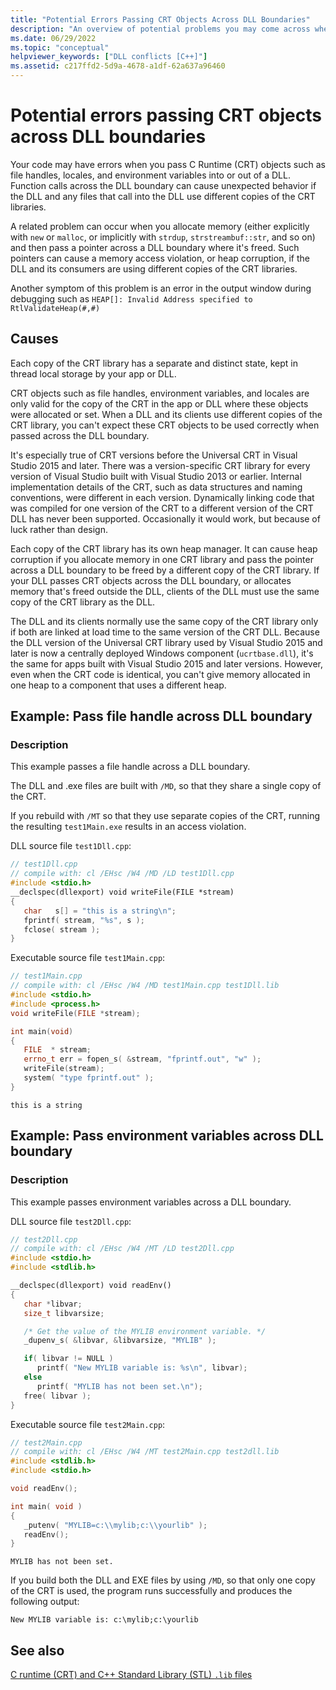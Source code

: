 ```yaml
---
title: "Potential Errors Passing CRT Objects Across DLL Boundaries"
description: "An overview of potential problems you may come across when passing Microsoft C runtime objects across a dynamic link library (DLL) boundary."
ms.date: 06/29/2022
ms.topic: "conceptual"
helpviewer_keywords: ["DLL conflicts [C++]"]
ms.assetid: c217ffd2-5d9a-4678-a1df-62a637a96460
---
```

# Potential errors passing CRT objects across DLL boundaries

Your code may have errors when you pass C Runtime (CRT) objects such as file handles, locales, and environment variables into or out of a DLL. Function calls across the DLL boundary can cause unexpected behavior if the DLL and any files that call into the DLL use different copies of the CRT libraries.

A related problem can occur when you allocate memory (either explicitly with `new` or `malloc`, or implicitly with `strdup`, `strstreambuf::str`, and so on) and then pass a pointer across a DLL boundary where it's freed. Such pointers can cause a memory access violation, or heap corruption, if the DLL and its consumers are using different copies of the CRT libraries.

Another symptom of this problem is an error in the output window during debugging such as `HEAP[]: Invalid Address specified to RtlValidateHeap(#,#)`

## Causes

Each copy of the CRT library has a separate and distinct state, kept in thread local storage by your app or DLL.

CRT objects such as file handles, environment variables, and locales are only valid for the copy of the CRT in the app or DLL where these objects were allocated or set. When a DLL and its clients use different copies of the CRT library, you can't expect these CRT objects to be used correctly when passed across the DLL boundary.

It's especially true of CRT versions before the Universal CRT in Visual Studio 2015 and later. There was a version-specific CRT library for every version of Visual Studio built with Visual Studio 2013 or earlier. Internal implementation details of the CRT, such as data structures and naming conventions, were different in each version. Dynamically linking code that was compiled for one version of the CRT to a different version of the CRT DLL has never been supported. Occasionally it would work, but because of luck rather than design.

Each copy of the CRT library has its own heap manager. It can cause heap corruption if you allocate memory in one CRT library and pass the pointer across a DLL boundary to be freed by a different copy of the CRT library. If your DLL passes CRT objects across the DLL boundary, or allocates memory that's freed outside the DLL, clients of the DLL must use the same copy of the CRT library as the DLL.

The DLL and its clients normally use the same copy of the CRT library only if both are linked at load time to the same version of the CRT DLL. Because the DLL version of the Universal CRT library used by Visual Studio 2015 and later is now a centrally deployed Windows component (`ucrtbase.dll`), it's the same for apps built with Visual Studio 2015 and later versions. However, even when the CRT code is identical, you can't give memory allocated in one heap to a component that uses a different heap.

## Example: Pass file handle across DLL boundary

### Description

This example passes a file handle across a DLL boundary.

The DLL and .exe files are built with `/MD`, so that they share a single copy of the CRT.

If you rebuild with `/MT` so that they use separate copies of the CRT, running the resulting `test1Main.exe` results in an access violation.

DLL source file `test1Dll.cpp`:

```cpp
// test1Dll.cpp
// compile with: cl /EHsc /W4 /MD /LD test1Dll.cpp
#include <stdio.h>
__declspec(dllexport) void writeFile(FILE *stream)
{
   char   s[] = "this is a string\n";
   fprintf( stream, "%s", s );
   fclose( stream );
}
```

Executable source file `test1Main.cpp`:

```cpp
// test1Main.cpp
// compile with: cl /EHsc /W4 /MD test1Main.cpp test1Dll.lib
#include <stdio.h>
#include <process.h>
void writeFile(FILE *stream);

int main(void)
{
   FILE  * stream;
   errno_t err = fopen_s( &stream, "fprintf.out", "w" );
   writeFile(stream);
   system( "type fprintf.out" );
}
```

```Output
this is a string
```

## Example: Pass environment variables across DLL boundary

### Description

This example passes environment variables across a DLL boundary.

DLL source file `test2Dll.cpp`:

```cpp
// test2Dll.cpp
// compile with: cl /EHsc /W4 /MT /LD test2Dll.cpp
#include <stdio.h>
#include <stdlib.h>

__declspec(dllexport) void readEnv()
{
   char *libvar;
   size_t libvarsize;

   /* Get the value of the MYLIB environment variable. */
   _dupenv_s( &libvar, &libvarsize, "MYLIB" );

   if( libvar != NULL )
      printf( "New MYLIB variable is: %s\n", libvar);
   else
      printf( "MYLIB has not been set.\n");
   free( libvar );
}
```

Executable source file `test2Main.cpp`:

```cpp
// test2Main.cpp
// compile with: cl /EHsc /W4 /MT test2Main.cpp test2dll.lib
#include <stdlib.h>
#include <stdio.h>

void readEnv();

int main( void )
{
   _putenv( "MYLIB=c:\\mylib;c:\\yourlib" );
   readEnv();
}
```

```Output
MYLIB has not been set.
```

If you build both the DLL and EXE files by using `/MD`, so that only one copy of the CRT is used, the program runs successfully and produces the following output:

```Output
New MYLIB variable is: c:\mylib;c:\yourlib
```

## See also

[C runtime (CRT) and C++ Standard Library (STL) `.lib` files](../c-runtime-library/crt-library-features.md)
